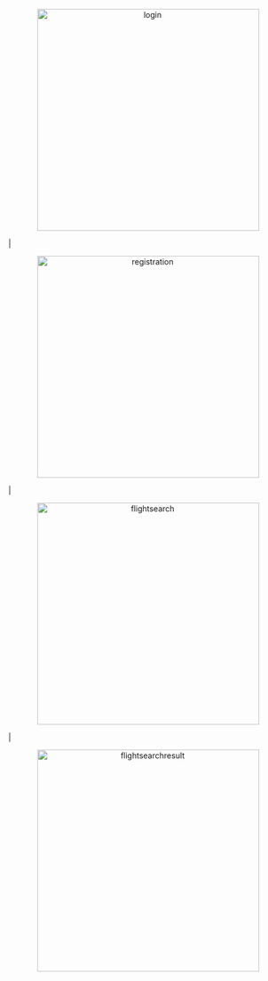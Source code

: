 <p align="center">
  <img src="https://github.com/user-attachments/assets/7d9a5b20-15d2-461a-90ef-ad79edcb3979" width="400" alt="login"/>
</p> |

<p align="center">
  <img src="https://github.com/user-attachments/assets/bfa0ce4b-ecb2-4171-a257-1567607c05d4" width="400" alt="registration"/>
</p> |

<p align="center">
  <img src="https://github.com/user-attachments/assets/7d9fba6a-de9d-419f-a24a-c1ebd216e868" width="400" alt="flightsearch"/>
</p> |

<p align="center">
  <img src="https://github.com/user-attachments/assets/e6769367-b49f-4b75-9013-682dc3c0d5ed" width="400" alt="flightsearchresult"/>
</p> 
